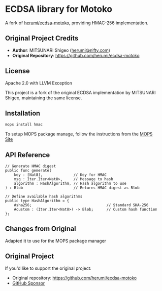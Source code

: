 # ECDSA library for Motoko

A fork of [herumi/ecdsa-motoko](https://github.com/herumi/ecdsa-motoko), providing HMAC-256 implementation.

## Original Project Credits

- **Author**: MITSUNARI Shigeo (herumi@nifty.com)
- **Original Repository**: https://github.com/herumi/ecdsa-motoko

## License

Apache 2.0 with LLVM Exception

This project is a fork of the original ECDSA implementation by MITSUNARI Shigeo, maintaining the same license.

## Installation

```bash
mops install hmac
```

To setup MOPS package manage, follow the instructions from the
[MOPS Site](https://j4mwm-bqaaa-aaaam-qajbq-cai.ic0.app/)

## API Reference

```motoko
// Generate HMAC digest
public func generate(
    key : [Nat8],              // Key for HMAC
    msg : Iter.Iter<Nat8>,     // Message to hash
    algorithm : HashAlgorithm, // Hash algorithm to use
) : Blob                       // Returns HMAC digest as Blob

// Define available hash algorithms
public type HashAlgorithm = {
    #sha256;                                  // Standard SHA-256
    #custom : (Iter.Iter<Nat8>) -> Blob;      // Custom hash function
};
```

## Changes from Original

Adapted it to use for the MOPS package manager

## Original Project

If you'd like to support the original project:

- Original repository: https://github.com/herumi/ecdsa-motoko
- [GitHub Sponsor](https://github.com/sponsors/herumi)
